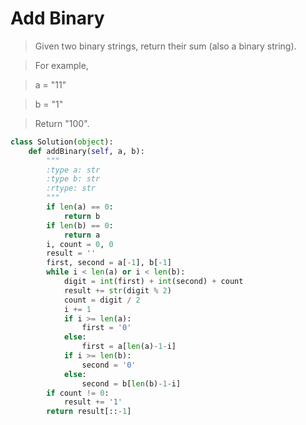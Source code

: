 # Add Binary

> Given two binary strings, return their sum (also a binary string).

> For example,

> a = "11"

> b = "1"

> Return "100".

```Python
class Solution(object):
    def addBinary(self, a, b):
        """
        :type a: str
        :type b: str
        :rtype: str
        """
        if len(a) == 0:
            return b
        if len(b) == 0:
            return a
        i, count = 0, 0
        result = ''
        first, second = a[-1], b[-1]
        while i < len(a) or i < len(b):
            digit = int(first) + int(second) + count
            result += str(digit % 2)
            count = digit / 2
            i += 1
            if i >= len(a):
                first = '0'
            else:
                first = a[len(a)-1-i]
            if i >= len(b):
                second = '0'
            else:
                second = b[len(b)-1-i]
        if count != 0:
            result += '1'
        return result[::-1]
```
